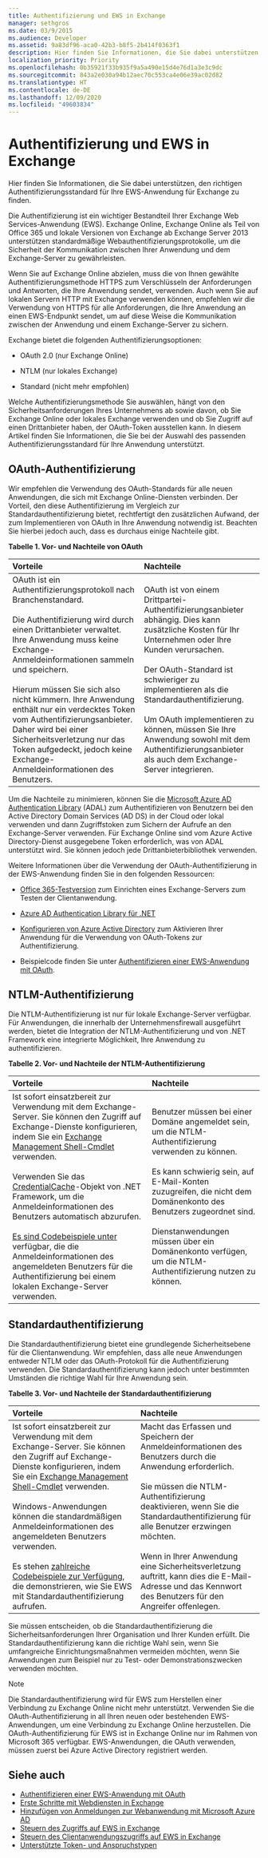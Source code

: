 ```yaml
---
title: Authentifizierung und EWS in Exchange
manager: sethgros
ms.date: 03/9/2015
ms.audience: Developer
ms.assetid: 9a83df96-aca0-42b3-b8f5-2b414f0363f1
description: Hier finden Sie Informationen, die Sie dabei unterstützen, den richtigen Authentifizierungsstandard für Ihre EWS-Anwendung für Exchange zu finden.
localization_priority: Priority
ms.openlocfilehash: 0b35921f33b935f9a5a490e15d4e76d1a3e3c9dc
ms.sourcegitcommit: 843a2e030a94b12aec70c553ca4e06e39ac02d82
ms.translationtype: HT
ms.contentlocale: de-DE
ms.lasthandoff: 12/09/2020
ms.locfileid: "49603834"
---
```

# <a name="authentication-and-ews-in-exchange"></a>Authentifizierung und EWS in Exchange

Hier finden Sie Informationen, die Sie dabei unterstützen, den richtigen Authentifizierungsstandard für Ihre EWS-Anwendung für Exchange zu finden.
  
Die Authentifizierung ist ein wichtiger Bestandteil Ihrer Exchange Web Services-Anwendung (EWS). Exchange Online, Exchange Online als Teil von Office 365 und lokale Versionen von Exchange ab Exchange Server 2013 unterstützen standardmäßige Webauthentifizierungsprotokolle, um die Sicherheit der Kommunikation zwischen Ihrer Anwendung und dem Exchange-Server zu gewährleisten.
  
Wenn Sie auf Exchange Online abzielen, muss die von Ihnen gewählte Authentifizierungsmethode HTTPS zum Verschlüsseln der Anforderungen und Antworten, die Ihre Anwendung sendet, verwenden. Auch wenn Sie auf lokalen Servern HTTP mit Exchange verwenden können, empfehlen wir die Verwendung von HTTPS für alle Anforderungen, die Ihre Anwendung an einen EWS-Endpunkt sendet, um auf diese Weise die Kommunikation zwischen der Anwendung und einem Exchange-Server zu sichern.
  
Exchange bietet die folgenden Authentifizierungsoptionen: 
  
- OAuth 2.0 (nur Exchange Online)
    
- NTLM (nur lokales Exchange)
    
- Standard (nicht mehr empfohlen)
    
Welche Authentifizierungsmethode Sie auswählen, hängt von den Sicherheitsanforderungen Ihres Unternehmens ab sowie davon, ob Sie Exchange Online oder lokales Exchange verwenden und ob Sie Zugriff auf einen Drittanbieter haben, der OAuth-Token ausstellen kann. In diesem Artikel finden Sie Informationen, die Sie bei der Auswahl des passenden Authentifizierungsstandard für Ihre Anwendung unterstützt.
  
## <a name="oauth-authentication"></a>OAuth-Authentifizierung

Wir empfehlen die Verwendung des OAuth-Standards für alle neuen Anwendungen, die sich mit Exchange Online-Diensten verbinden. Der Vorteil, den diese Authentifizierung im Vergleich zur Standardauthentifizierung bietet, rechtfertigt den zusätzlichen Aufwand, der zum Implementieren von OAuth in Ihre Anwendung notwendig ist. Beachten Sie hierbei jedoch auch, dass es durchaus einige Nachteile gibt.
  
**Tabelle 1. Vor- und Nachteile von OAuth**

|**Vorteile**|**Nachteile**|
|:-----|:-----|
| OAuth ist ein Authentifizierungsprotokoll nach Branchenstandard.<br/><br/>Die Authentifizierung wird durch einen Drittanbieter verwaltet. Ihre Anwendung muss keine Exchange-Anmeldeinformationen sammeln und speichern.<br/><br/>Hierum müssen Sie sich also nicht kümmern. Ihre Anwendung enthält nur ein verdecktes Token vom Authentifizierungsanbieter. Daher wird bei einer Sicherheitsverletzung nur das Token aufgedeckt, jedoch keine Exchange-Anmeldeinformationen des Benutzers.  <br/> | OAuth ist von einem Drittpartei-Authentifizierungsanbieter abhängig. Dies kann zusätzliche Kosten für Ihr Unternehmen oder Ihre Kunden verursachen.<br/><br/>Der OAuth-Standard ist schwieriger zu implementieren als die Standardauthentifizierung.<br/><br/>Um OAuth implementieren zu können, müssen Sie Ihre Anwendung sowohl mit dem Authentifizierungsanbieter als auch dem Exchange-Server integrieren.  <br/> |
   
Um die Nachteile zu minimieren, können Sie die [Microsoft Azure AD Authentication Library](https://docs.microsoft.com/azure/active-directory/develop/active-directory-authentication-libraries) (ADAL) zum Authentifizieren von Benutzern bei den Active Directory Domain Services (AD DS) in der Cloud oder lokal verwenden und dann Zugriffstoken zum Sichern der Aufrufe an den Exchange-Server verwenden. Für Exchange Online sind vom Azure Active Directory-Dienst ausgegebene Token erforderlich, was von ADAL unterstützt wird. Sie können jedoch jede Drittanbieterbibliothek verwenden. 
  
Weitere Informationen über die Verwendung der OAuth-Authentifizierung in der EWS-Anwendung finden Sie in den folgenden Ressourcen:
  
- [Office 365-Testversion](https://docs.microsoft.com/office/developer-program/office-365-developer-program) zum Einrichten eines Exchange-Servers zum Testen der Clientanwendung.
    
- [Azure AD Authentication Library für .NET](https://docs.microsoft.com/azure/active-directory/develop/active-directory-authentication-libraries)
    
- [Konfigurieren von Azure Active Directory](https://msdn.microsoft.com/library/055e1155-2d4d-4c85-b44e-d406872ba595%28Office.15%29.aspx) zum Aktivieren Ihrer Anwendung für die Verwendung von OAuth-Tokens zur Authentifizierung.
    
- Beispielcode finden Sie unter [Authentifizieren einer EWS-Anwendung mit OAuth](how-to-authenticate-an-ews-application-by-using-oauth.md). 
    
## <a name="ntlm-authentication"></a>NTLM-Authentifizierung

Die NTLM-Authentifizierung ist nur für lokale Exchange-Server verfügbar. Für Anwendungen, die innerhalb der Unternehmensfirewall ausgeführt werden, bietet die Integration der NTLM-Authentifizierung und von .NET Framework eine integrierte Möglichkeit, Ihre Anwendung zu authentifizieren. 
  
**Tabelle 2. Vor- und Nachteile der NTLM-Authentifizierung**

|**Vorteile**|**Nachteile**|
|:-----|:-----|
| Ist sofort einsatzbereit zur Verwendung mit dem Exchange-Server. Sie können den Zugriff auf Exchange-Dienste konfigurieren, indem Sie ein [Exchange Management Shell-Cmdlet](how-to-control-access-to-ews-in-exchange.md) verwenden.  <br/><br/>Verwenden Sie das [CredentialCache](https://msdn2.microsoft.com/library/615e0wsd)-Objekt von .NET Framework, um die Anmeldeinformationen des Benutzers automatisch abzurufen.<br/><br/>[Es sind Codebeispiele unter](https://code.msdn.microsoft.com/office/Exchange-2013-101-Code-3c38582c) verfügbar, die die Anmeldeinformationen des angemeldeten Benutzers für die Authentifizierung bei einem lokalen Exchange-Server verwenden.  <br/> | Benutzer müssen bei einer Domäne angemeldet sein, um die NTLM-Authentifizierung verwenden zu können.<br/><br/>Es kann schwierig sein, auf E-Mail-Konten zuzugreifen, die nicht dem Domänenkonto des Benutzers zugeordnet sind.<br/><br/>Dienstanwendungen müssen über ein Domänenkonto verfügen, um die NTLM-Authentifizierung nutzen zu können.  <br/> |

   
## <a name="basic-authentication"></a>Standardauthentifizierung

Die Standardauthentifizierung bietet eine grundlegende Sicherheitsebene für die Clientanwendung. Wir empfehlen, dass alle neue Anwendungen entweder NTLM oder das OAuth-Protokoll für die Authentifizierung verwenden. Die Standardauthentifizierung kann jedoch unter bestimmten Umständen die richtige Wahl für Ihre Anwendung sein.
  
**Tabelle 3. Vor- und Nachteile der Standardauthentifizierung**

|**Vorteile**|**Nachteile**|
|:-----|:-----|
| Ist sofort einsatzbereit zur Verwendung mit dem Exchange-Server. Sie können den Zugriff auf Exchange-Dienste konfigurieren, indem Sie ein [Exchange Management Shell-Cmdlet](how-to-control-access-to-ews-in-exchange.md) verwenden.  <br/><br/>Windows-Anwendungen können die standardmäßigen Anmeldeinformationen des angemeldeten Benutzers verwenden.<br/><br/>Es stehen [zahlreiche Codebeispiele zur Verfügung](https://code.msdn.microsoft.com/office/Exchange-2013-101-Code-3c38582c), die demonstrieren, wie Sie EWS mit Standardauthentifizierung aufrufen.  <br/> | Macht das Erfassen und Speichern der Anmeldeinformationen des Benutzers durch die Anwendung erforderlich.<br/><br/>Sie müssen die NTLM-Authentifizierung deaktivieren, wenn Sie die Standardauthentifizierung für alle Benutzer erzwingen möchten.<br/><br/>Wenn in Ihrer Anwendung eine Sicherheitsverletzung auftritt, kann dies die E-Mail-Adresse und das Kennwort des Benutzers für den Angreifer offenlegen.  <br/> |
   
Sie müssen entscheiden, ob die Standardauthentifizierung die Sicherheitsanforderungen Ihrer Organisation und Ihrer Kunden erfüllt. Die Standardauthentifizierung kann die richtige Wahl sein, wenn Sie umfangreiche Einrichtungsmaßnahmen vermeiden möchten, wenn Sie Anwendungen zum Beispiel nur zu Test- oder Demonstrationszwecken verwenden möchten.

> [!NOTE]
> Die Standardauthentifizierung wird für EWS zum Herstellen einer Verbindung zu Exchange Online nicht mehr unterstützt. Verwenden Sie die OAuth-Authentifizierung in all Ihren neuen oder bestehenden EWS-Anwendungen, um eine Verbindung zu Exchange Online herzustellen. Die OAuth-Authentifizierung für EWS ist in Exchange Online nur im Rahmen von Microsoft 365 verfügbar. EWS-Anwendungen, die OAuth verwenden, müssen zuerst bei Azure Active Directory registriert werden.
  
## <a name="see-also"></a>Siehe auch
- [Authentifizieren einer EWS-Anwendung mit OAuth](how-to-authenticate-an-ews-application-by-using-oauth.md)
- [Erste Schritte mit Webdiensten in Exchange](start-using-web-services-in-exchange.md)   
- [Hinzufügen von Anmeldungen zur Webanwendung mit Microsoft Azure AD](https://msdn.microsoft.com/library/055e1155-2d4d-4c85-b44e-d406872ba595%28Office.15%29.aspx)    
- [Steuern des Zugriffs auf EWS in Exchange](how-to-control-access-to-ews-in-exchange.md)    
- [Steuern des Clientanwendungszugriffs auf EWS in Exchange](controlling-client-application-access-to-ews-in-exchange.md)   
- [Unterstützte Token- und Anspruchstypen](https://msdn.microsoft.com/library/9d35e4bc-7b72-49d1-b723-5464eee6be2c%28Office.15%29.aspx)
 
